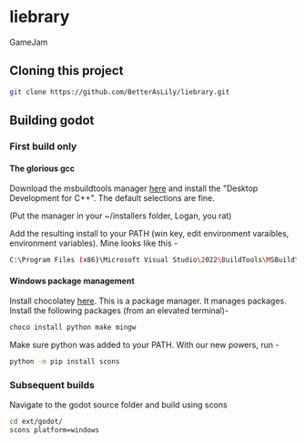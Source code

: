# liebrary
GameJam

## Cloning this project

```bash
git clone https://github.com/BetterAsLily/liebrary.git
```

## Building godot

### First build only

#### The glorious gcc

Download the msbuildtools manager [here](https://visualstudio.microsoft.com/visual-cpp-build-tools/) and install the "Desktop Development for C++". The default selections are fine.

(Put the manager in your ~/installers folder, Logan, you rat)

Add the resulting install to your PATH (win key, edit environment varaibles, environment variables). Mine looks like this - 

```bash
C:\Program Files (x86)\Microsoft Visual Studio\2022\BuildTools\MSBuild\Current\Bin
```

#### Windows package management

Install chocolatey [here](https://chocolatey.org/install). This is a package manager. It manages packages. Install the following packages (from an elevated terminal)-

```bash
choco install python make mingw
```

Make sure python was added to your PATH. With our new powers, run -

```bash
python -m pip install scons
```

### Subsequent builds

Navigate to the godot source folder and build using scons

```bash
cd ext/godot/
scons platform=windows
```

